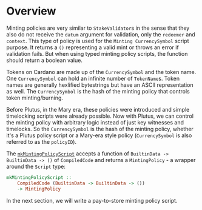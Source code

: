 # Overview

Minting policies are very similar to `StakeValidator`s in the sense that they also do not receive the `datum` argument for validation, only the `redeemer` and `context`. This type of policy is used for the `Minting CurrencySymbol` script purpose. It returns a `()` representing a valid mint or throws an error if validation fails. But when using typed minting policy scripts, the function should return a boolean value.

Tokens on Cardano are made up of the `CurrencySymbol` and the token name. One `CurrencySymbol` can hold an infinite number of `TokenName`s. Token names are generally hexlified bytestrings but have an ASCII representation as well. The `CurrencySymbol` is the hash of the minting policy that controls token minting/burning.

Before Plutus, in the Mary era, these policies were introduced and simple timelocking scripts were already possible. Now with Plutus, we can control the minting policy with arbitrary logic instead of just key witnesses and timelocks. So the `CurrencySymbol` is the hash of the minting policy, whether it's a Plutus policy script or a Mary-era style policy (`CurrencySymbol` is also referred to as the `policyID`).

The [`mkMintingPolicyScript`](https://input-output-hk.github.io/plutus-apps/main/plutus-ledger/html/Ledger.html#v:mkMintingPolicyScript) accepts a function of `BuiltinData -> BuiltinData -> ()` of `CompiledCode` and returns a `MintingPolicy` - a wrapper around the `Script` type:

```haskell
mkMintingPolicyScript :: 
    CompiledCode (BuiltinData -> BuiltinData -> ())
    -> MintingPolicy
```

In the next section, we will write a pay-to-store minting policy script.

###
